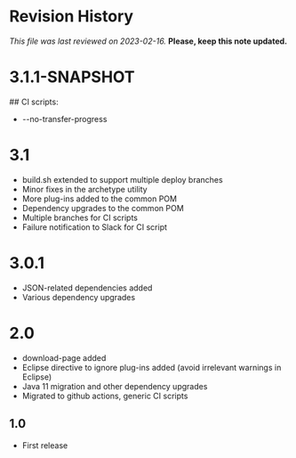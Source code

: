 # Revision History

*This file was last reviewed on 2023-02-16.* **Please, keep this note updated.**

# 3.1.1-SNAPSHOT
## CI scripts:
* --no-transfer-progress

# 3.1
* build.sh extended to support multiple deploy branches
* Minor fixes in the archetype utility
* More plug-ins added to the common POM
* Dependency upgrades to the common POM
* Multiple branches for CI scripts
* Failure notification to Slack for CI script

# 3.0.1
* JSON-related dependencies added
* Various dependency upgrades 

# 2.0
* download-page added
* Eclipse directive to ignore plug-ins added (avoid irrelevant warnings in Eclipse)
* Java 11 migration and other dependency upgrades
* Migrated to github actions, generic CI scripts

## 1.0
* First release

